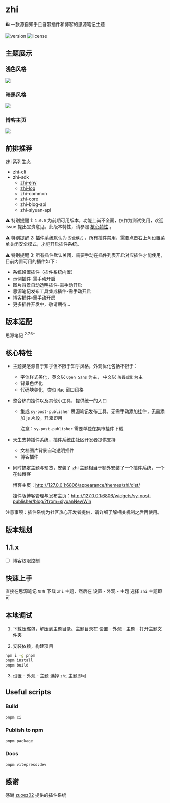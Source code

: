 # zhi

🛍️ 一款源自知乎且自带插件和博客的思源笔记主题

![version](https://img.shields.io/github/release/terwer/zhi.svg?style=flat-square)
![license](https://img.shields.io/badge/license-GPL-blue.svg?style=popout-square)

## 主题展示

### 浅色风格

![](https://static.terwergreen.com/test/202303050157804.png)

### 暗黑风格

![](https://static.terwergreen.com/test/202303050156263.png)

### 博客主页

![](https://static.terwergreen.com/test/202303052323466.png)

## 前排推荐

zhi 系列生态

- [zhi-cli](https://github.com/terwer/zhi-cli)
- zhi-sdk
    - [zhi-env](https://github.com/terwer/zhi-env)
    - [zhi-log](https://github.com/terwer/zhi-log)
    - zhi-common
    - zhi-core
    - zhi-blog-api
    - zhi-siyuan-api

⚠️ 特别提醒 1: `1.0.0` 为前期可用版本，功能上尚不全面，仅作为测试使用，欢迎 issue
提出宝贵意见。此版本特性，请参照 [核心特性](#核心特性) 。

⚠️ 特别提醒 2: 插件系统默认为 `安全模式` ，所有插件禁用，需要点击右上角设置菜单关闭安全模式，才能开启插件系统。

⚠️ 特别提醒 3: 所有插件默认关闭，需要手动在插件列表开启对应插件才能使用，目前内置可用的插件如下：

- 系统设置插件（插件系统内置）
- 示例插件-需手动开启
- 图片背景自动透明插件-需手动开启
- 思源笔记发布工具集成插件-需手动开启
- 博客插件-需手动开启
- 更多插件开发中，敬请期待...

## 版本适配

思源笔记 <sup>2.7.6+</sup>

## 核心特性

- 主题灵感源自于知乎但不限于知乎风格，外观优化包括不限于：

    - 字体样式美化，英文以 `Open Sans` 为主， 中文以 `落霞孤鹜` 为主
    - 背景色优化
    - 代码块美化，类似 `Mac` 窗口风格

- 整合热门挂件以及其他小工具，提供统一的入口

    - 集成 `sy-post-publisher` 思源笔记发布工具，无需手动添加挂件，无需添加 js 片段，开箱即用

      注意：`sy-post-publisher` 需要单独在集市挂件下载

- 天生支持插件系统，插件系统由社区开发者提供支持

    - 文档图片背景自动透明插件
    - 博客插件

- 同时搞定主题与预览，安装了 zhi 主题相当于额外安装了一个插件系统，一个在线博客

  博客主页：http://127.0.0.1:6806/appearance/themes/zhi/dist/

  挂件版博客管理与发布主页：http://127.0.0.1:6806/widgets/sy-post-publisher/blog/?from=siyuanNewWin

注意事项：插件系统为社区热心开发者提供，请详细了解相关机制之后再使用。

## 版本规划

## 1.1.x

- [ ] 博客权限控制

## 快速上手

直接在思源笔记 `集市` 下载 `zhi` 主题，然后在 <kbd>设置</kbd> - <kbd>外观</kbd> - <kbd>主题</kbd> 选择 `zhi` 主题即可

## 本地调试

1. 下载压缩包，解压到主题目录。主题目录在 <kbd>设置</kbd> - <kbd>外观</kbd> - <kbd>主题</kbd> - <kbd>打开主题文件夹</kbd>

2. 安装依赖，构建项目

```bash
npm i -g pnpm
pnpm install
pnpm build
```

3. <kbd>设置</kbd> - <kbd>外观</kbd> - <kbd>主题</kbd> 选择 `zhi` 主题即可

## Useful scripts

### Build

```bash
pnpm ci
```

### Publish to npm

```bash
pnpm package
```

### Docs

```bash
pnpm vitepress:dev
```

## 感谢

感谢 [zuoez02](https://github.com/zuoez02/siyuan-plugin-system) 提供的插件系统
